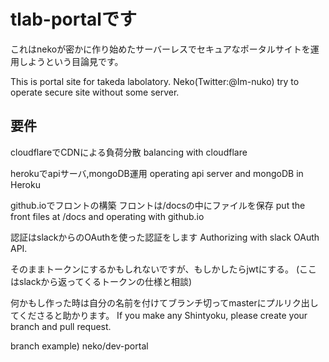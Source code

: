 # tlab-portalです

これはnekoが密かに作り始めたサーバーレスでセキュアなポータルサイトを運用しようという目論見です。

This is portal site for takeda labolatory.
Neko(Twitter:@Im-nuko) try to operate secure site without some server.

## 要件
cloudflareでCDNによる負荷分散
balancing with cloudflare

herokuでapiサーバ,mongoDB運用
operating api server and mongoDB in Heroku

github.ioでフロントの構築
フロントは/docsの中にファイルを保存
put the front files at /docs and operating with github.io

認証はslackからのOAuthを使った認証をします
Authorizing with slack OAuth API.

そのままトークンにするかもしれないですが、もしかしたらjwtにする。
(ここはslackから返ってくるトークンの仕様と相談)


何かもし作った時は自分の名前を付けてブランチ切ってmasterにプルリク出してくださると助かります。
If you make any Shintyoku, please create your branch and pull request.

branch example) neko/dev-portal
